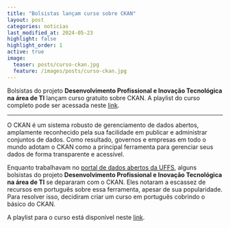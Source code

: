```yaml
---
title: "Bolsistas lançam curso sobre CKAN"
layout: post
categories: noticias
last_modified_at: 2024-05-23
highlight: false
highlight_order: 1
active: true
image:
  teaser: posts/curso-ckan.jpg
  feature: /images/posts/curso-ckan.jpg
---
```


Bolsistas do projeto **Desenvolvimento Profissional e Inovação Tecnológica na área de TI** lançam curso gratuito sobre CKAN. A playlist do curso completo pode ser acessada neste [link](https://www.youtube.com/playlist?list=PLWdktRcuwoCESoK9yearatXKpORwfSDdD).

---

O CKAN é um sistema robusto de gerenciamento de dados abertos, amplamente reconhecido pela sua facilidade em publicar e administrar conjuntos de dados. Como resultado, governos e empresas em todo o mundo adotam o CKAN como a principal ferramenta para gerenciar seus dados de forma transparente e acessível.

Enquanto trabalhavam no [portal de dados abertos da UFFS](https://dados.uffs.edu.br/), alguns bolsistas do projeto **Desenvolvimento Profissional e Inovação Tecnológica na área de TI** se depararam com o CKAN. Eles notaram a escassez de recursos em português sobre essa ferramenta, apesar de sua popularidade. Para resolver isso, decidiram criar um curso em português cobrindo o básico do CKAN.

A playlist para o curso está disponível neste [link](https://www.youtube.com/playlist?list=PLWdktRcuwoCESoK9yearatXKpORwfSDdD).
